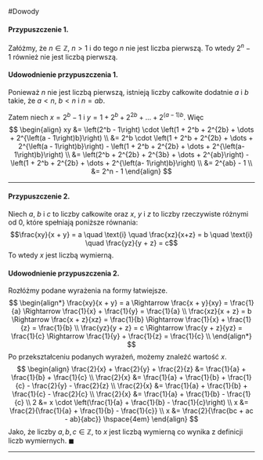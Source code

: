 #Dowody 
#### Przypuszczenie 1.
Załóżmy, że $n \in \mathbb{Z}$, $n > 1$ i do tego $n$ nie jest liczba pierwszą. To wtedy $2^n - 1$ również nie jest liczbą pierwszą.
#### Udowodnienie przypuszczenia 1.
Ponieważ $n$ nie jest liczbą pierwszą, istnieją liczby całkowite dodatnie $a$ i $b$ takie, że $a < n$, $b < n$ i $n = ab$. 

Zatem niech $x = 2^b-1$ i $y = 1 + 2^b + 2^{2b} + \dots + 2^{\left(a - 1\right)b}$. Więc 
$$
\begin{align}
xy &= \left(2^b - 1\right) \cdot \left(1 + 2^b + 2^{2b} + \dots + 2^{\left(a - 1\right)b}\right) \\
   &= 2^b \cdot \left(1 + 2^b + 2^{2b} + \dots + 2^{\left(a - 1\right)b}\right) - \left(1 + 2^b + 2^{2b} + \dots + 2^{\left(a-1\right)b}\right) \\
   &= \left(2^b + 2^{2b} + 2^{3b} + \dots + 2^{ab}\right) - \left(1 + 2^b + 2^{2b} + \dots + 2^{\left(a-  1\right)b}\right) \\
   &= 2^{ab} - 1 \\
   &= 2^n - 1
\end{align}
$$

---

#### Przypuszczenie 2.
Niech $a$, $b$ i $c$ to liczby całkowite oraz $x$, $y$ i $z$ to liczby rzeczywiste różnymi od $0$, które spełniają poniższe równania: $$\frac{xy}{x + y} = a \quad \text{i} \quad \frac{xz}{x+z} = b \quad \text{i} \quad \frac{yz}{y + z} = c$$
To wtedy $x$ jest liczbą wymierną.
#### Udowodnienie przypuszczenia 2.
Rozłóżmy podane wyrażenia na formy łatwiejsze. $$
\begin{align*}
	\frac{xy}{x + y} = a \Rightarrow \frac{x + y}{xy} = \frac{1}{a} \Rightarrow \frac{1}{x} + \frac{1}{y} = \frac{1}{a} \\
	\frac{xz}{x + z} = b \Rightarrow \frac{x + z}{xz} = \frac{1}{b} \Rightarrow \frac{1}{x} + \frac{1}{z} = \frac{1}{b} \\
	\frac{yz}{y + z} = c \Rightarrow \frac{y + z}{yz} = \frac{1}{c} \Rightarrow \frac{1}{y} + \frac{1}{z} = \frac{1}{c} \\
\end{align*}
$$
Po przekształceniu podanych wyrażeń, możemy znaleźć wartość $x$.
$$
\begin{align}
	\frac{2}{x} + \frac{2}{y} + \frac{2}{z} &= \frac{1}{a} + \frac{1}{b} + \frac{1}{c} \\
	\frac{2}{x} &= \frac{1}{a} + \frac{1}{b} + \frac{1}{c} - \frac{2}{y} - \frac{2}{z} \\
	\frac{2}{x} &= \frac{1}{a} + \frac{1}{b} + \frac{1}{c} - \frac{2}{c} \\
	\frac{2}{x} &= \frac{1}{a} + \frac{1}{b} - \frac{1}{c} \\
	2 &= x \cdot \left(\frac{1}{a} + \frac{1}{b} - \frac{1}{c}\right) \\
	x &= \frac{2}{\frac{1}{a} + \frac{1}{b} - \frac{1}{c}} \\
	x &= \frac{2}{\frac{bc + ac - ab}{abc}} \hspace{4em}
\end{align}
$$
Jako, że liczby $a, b, c \in \mathbb{Z}$, to $x$ jest liczbą wymierną co wynika z definicji liczb wymiernych. $\blacksquare$

---

